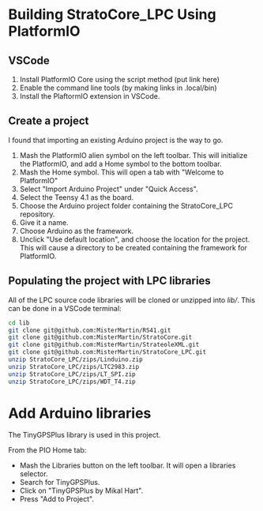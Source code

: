 # Building StratoCore_LPC Using PlatformIO

## VSCode

1. Install PlatformIO Core using the script method (put link here)
1. Enable the command line tools (by making links in .local/bin)
1. Install the PlaftormIO extension in VSCode.

## Create a project

I found that importing an existing Arduino project is the way to go.

1. Mash the PlatformIO alien symbol on the left toolbar. This will initialize the 
   PlatformIO, and add a Home symbol to the bottom toolbar.
1. Mash the Home symbol. This will open a tab with "Welcome to PlatformIO"
1. Select "Import Arduino Project" under "Quick Access".
  1. Select the Teensy 4.1 as the board.
  1. Choose the Arduino project folder containing the StratoCore_LPC repository.
  1. Give it a name.
  1. Choose Arduino as the framework.
  1. Unclick "Use default location", and choose the location for the 
     project. This will cause a directory to be created containing the framework for PlatformIO.

## Populating the project with LPC libraries

All of the LPC source code libraries will be cloned or unzipped into *lib/*. This can be done 
in a VSCode terminal:

```sh
cd lib
git clone git@github.com:MisterMartin/RS41.git
git clone git@github.com:MisterMartin/StratoCore.git
git clone git@github.com:MisterMartin/StrateoleXML.git
git clone git@github.com:MisterMartin/StratoCore_LPC.git
unzip StratoCore_LPC/zips/Linduino.zip
unzip StratoCore_LPC/zips/LTC2983.zip
unzip StratoCore_LPC/zips/LT_SPI.zip
unzip StratoCore_LPC/zips/WDT_T4.zip
```

# Add Arduino libraries

The TinyGPSPlus library is used in this project. 

From the PIO Home tab:

- Mash the Libraries button on the left toolbar. It will open a libraries
  selector.
- Search for TinyGPSPlus.
- Click on "TinyGPSPlus by Mikal Hart".
- Press "Add to Project".




